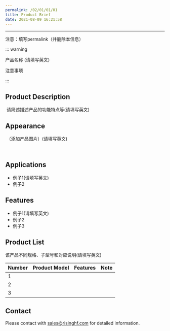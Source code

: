 ```yaml
---
permalink: /02/01/01/01
title: Product Brief
date: 2021-08-09 16:21:58
---
```

---
注意：填写permalink（并删除本信息）

::: warning

产品名称 (请填写英文)

注意事项

:::

## Product Description

​	请简述描述产品的功能特点等(请填写英文)

## Appearance

​	（添加产品图片）(请填写英文)

​		![]()

## Applications

- 例子1(请填写英文)
- 例子2

## Features

- 例子1(请填写英文)
- 例子2
- 例子3

## Product List

该产品不同规格、子型号和对应说明(请填写英文)

| Number | Product Model | Features | Note |
| ------ | ------------- | -------- | ---- |
| 1      |               |          |      |
| 2      |               |          |      |
| 3      |               |          |      |

## Contact

Please contact with sales@risinghf.com for detailed information.



